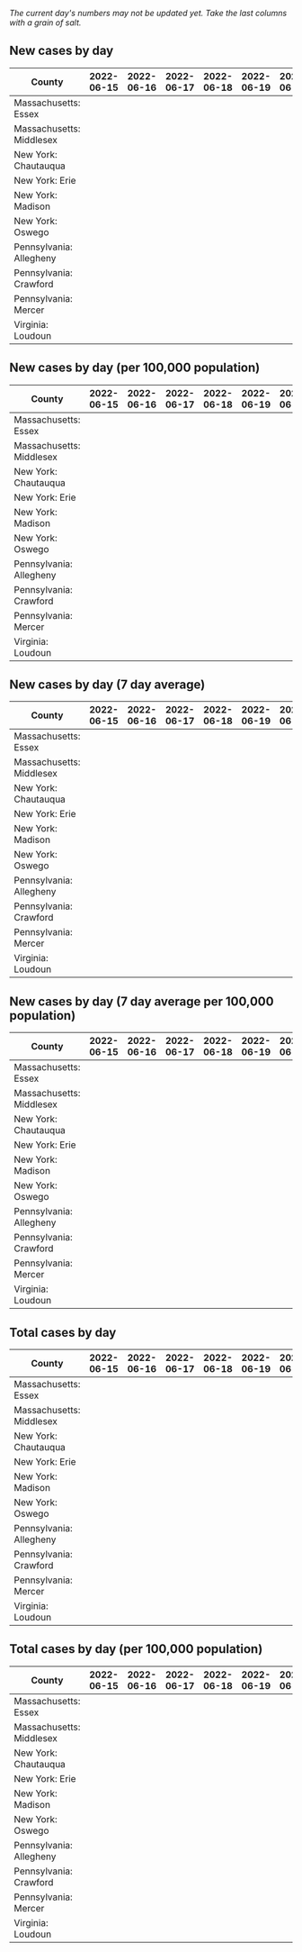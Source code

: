 _The current day's numbers may not be updated yet. Take the last columns with a grain of salt._
## New cases by day

| County | 2022-06-15 | 2022-06-16 | 2022-06-17 | 2022-06-18 | 2022-06-19 | 2022-06-20 | 2022-06-21 |
| --- | --- | --- | --- | --- | --- | --- | --- |
| Massachusetts: Essex |  |  |  |  |  |  |  |
| Massachusetts: Middlesex |  |  |  |  |  |  |  |
| New York: Chautauqua |  |  |  |  |  |  |  |
| New York: Erie |  |  |  |  |  |  |  |
| New York: Madison |  |  |  |  |  |  |  |
| New York: Oswego |  |  |  |  |  |  |  |
| Pennsylvania: Allegheny |  |  |  |  |  |  |  |
| Pennsylvania: Crawford |  |  |  |  |  |  |  |
| Pennsylvania: Mercer |  |  |  |  |  |  |  |
| Virginia: Loudoun |  |  |  |  |  |  |  |

## New cases by day (per 100,000 population)

| County | 2022-06-15 | 2022-06-16 | 2022-06-17 | 2022-06-18 | 2022-06-19 | 2022-06-20 | 2022-06-21 |
| --- | --- | --- | --- | --- | --- | --- | --- |
| Massachusetts: Essex |  |  |  |  |  |  |  |
| Massachusetts: Middlesex |  |  |  |  |  |  |  |
| New York: Chautauqua |  |  |  |  |  |  |  |
| New York: Erie |  |  |  |  |  |  |  |
| New York: Madison |  |  |  |  |  |  |  |
| New York: Oswego |  |  |  |  |  |  |  |
| Pennsylvania: Allegheny |  |  |  |  |  |  |  |
| Pennsylvania: Crawford |  |  |  |  |  |  |  |
| Pennsylvania: Mercer |  |  |  |  |  |  |  |
| Virginia: Loudoun |  |  |  |  |  |  |  |

## New cases by day (7 day average)

| County | 2022-06-15 | 2022-06-16 | 2022-06-17 | 2022-06-18 | 2022-06-19 | 2022-06-20 | 2022-06-21 |
| --- | --- | --- | --- | --- | --- | --- | --- |
| Massachusetts: Essex |  |  |  |  |  |  |  |
| Massachusetts: Middlesex |  |  |  |  |  |  |  |
| New York: Chautauqua |  |  |  |  |  |  |  |
| New York: Erie |  |  |  |  |  |  |  |
| New York: Madison |  |  |  |  |  |  |  |
| New York: Oswego |  |  |  |  |  |  |  |
| Pennsylvania: Allegheny |  |  |  |  |  |  |  |
| Pennsylvania: Crawford |  |  |  |  |  |  |  |
| Pennsylvania: Mercer |  |  |  |  |  |  |  |
| Virginia: Loudoun |  |  |  |  |  |  |  |

## New cases by day (7 day average per 100,000 population)

| County | 2022-06-15 | 2022-06-16 | 2022-06-17 | 2022-06-18 | 2022-06-19 | 2022-06-20 | 2022-06-21 |
| --- | --- | --- | --- | --- | --- | --- | --- |
| Massachusetts: Essex |  |  |  |  |  |  |  |
| Massachusetts: Middlesex |  |  |  |  |  |  |  |
| New York: Chautauqua |  |  |  |  |  |  |  |
| New York: Erie |  |  |  |  |  |  |  |
| New York: Madison |  |  |  |  |  |  |  |
| New York: Oswego |  |  |  |  |  |  |  |
| Pennsylvania: Allegheny |  |  |  |  |  |  |  |
| Pennsylvania: Crawford |  |  |  |  |  |  |  |
| Pennsylvania: Mercer |  |  |  |  |  |  |  |
| Virginia: Loudoun |  |  |  |  |  |  |  |

## Total cases by day

| County | 2022-06-15 | 2022-06-16 | 2022-06-17 | 2022-06-18 | 2022-06-19 | 2022-06-20 | 2022-06-21 |
| --- | --- | --- | --- | --- | --- | --- | --- |
| Massachusetts: Essex |  |  |  |  |  |  | 223294 |
| Massachusetts: Middlesex |  |  |  |  |  |  | 375171 |
| New York: Chautauqua |  |  |  |  |  |  | 25743 |
| New York: Erie |  |  |  |  |  |  | 236507 |
| New York: Madison |  |  |  |  |  |  | 14709 |
| New York: Oswego |  |  |  |  |  |  | 29559 |
| Pennsylvania: Allegheny |  |  |  |  |  |  | 287728 |
| Pennsylvania: Crawford |  |  |  |  |  |  | 20887 |
| Pennsylvania: Mercer |  |  |  |  |  |  | 24317 |
| Virginia: Loudoun |  |  |  |  |  |  | 78725 |

## Total cases by day (per 100,000 population)

| County | 2022-06-15 | 2022-06-16 | 2022-06-17 | 2022-06-18 | 2022-06-19 | 2022-06-20 | 2022-06-21 |
| --- | --- | --- | --- | --- | --- | --- | --- |
| Massachusetts: Essex |  |  |  |  |  |  | 28299.7 |
| Massachusetts: Middlesex |  |  |  |  |  |  | 23278.0 |
| New York: Chautauqua |  |  |  |  |  |  | 20285.6 |
| New York: Erie |  |  |  |  |  |  | 25743.6 |
| New York: Madison |  |  |  |  |  |  | 20734.1 |
| New York: Oswego |  |  |  |  |  |  | 24207.1 |
| Pennsylvania: Allegheny |  |  |  |  |  |  | 23661.0 |
| Pennsylvania: Crawford |  |  |  |  |  |  | 24680.7 |
| Pennsylvania: Mercer |  |  |  |  |  |  | 22222.7 |
| Virginia: Loudoun |  |  |  |  |  |  | 19036.9 |
